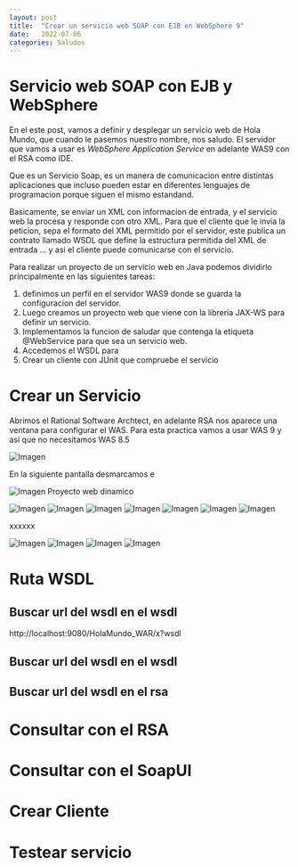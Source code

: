 ```yaml
---
layout: post
title:  "Crear un servicio web SOAP con EJB en WebSphere 9"
date:   2022-07-06
categories: Saludos
---
```

# Servicio web SOAP con EJB y WebSphere

En el este post, vamos a definir y desplegar un servicio web de Hola Mundo, que 
cuando le pasemos nuestro nombre, nos saludo.
El servidor que vamos a usar es *WebSphere Application Service* en adelante WAS9
con el RSA como IDE.

Que es un Servicio Soap, es un manera de comunicacion entre distintas aplicaciones 
que incluso pueden estar en diferentes lenguajes de programacion
porque siguen el mismo estandand.

Basicamente, se enviar un XML con informacion de entrada, y el servicio web la procesa y 
responde con otro XML. Para que el cliente que le invia la peticion, sepa el formato del XML 
permitido por el servidor, este publica un contrato llamado WSDL que define la estructura permitida 
del XML de entrada ... y asi el cliente puede comunicarse con el servicio.

Para realizar un proyecto de un servicio web en Java podemos
dividirlo principalmente en las siguientes tareas:
1. definimos un perfil en el servidor WAS9 donde se guarda la
configuracion del servidor.
2. Luego creamos un proyecto web que viene con la librería JAX-WS 
para definir un servicio.
3. Implementamos la funcion de saludar que contenga
la etiqueta @WebService para que sea un servicio web.
4. Accedemos el WSDL para
5. Crear un cliente con JUnit que compruebe el servicio



# Crear un Servicio

Abrimos el Rational Software Archtect, en adelante RSA
nos aparece una ventana para configurar el WAS. Para esta
practica vamos a usar WAS 9 y asi que no necesitamos WAS 8.5

![Imagen](/img/Servicio-WebSphere/01-01-dar-alta-servidor-WAS9.png)

En la siguiente pantalla desmarcamos e

![Imagen](/img/Servicio-WebSphere/01-02-dar-alta-servidor-WAS9.png)
Proyecto web dinamico

![Imagen](/img/Servicio-WebSphere/02-01-rsa-perpectiva-de-java-ee.png)
![Imagen](/img/Servicio-WebSphere/02-02-rsa-perpectiva-de-java-ee.png)
![Imagen](/img/Servicio-WebSphere/03-01-crear-perfil.png)
![Imagen](/img/Servicio-WebSphere/04-01-crear-proyecto-web.png)
![Imagen](/img/Servicio-WebSphere/04-02-crear-proyecto-web.png)
![Imagen](/img/Servicio-WebSphere/04-03-crear-proyecto-web.png)
![Imagen](/img/Servicio-WebSphere/04-04-crear-proyecto-web.png)

xxxxxx

![Imagen](/img/Servicio-WebSphere/05-01-iniciar-servidor.png)
![Imagen](/img/Servicio-WebSphere/05-02-iniciar-servidor.png)
![Imagen](/img/Servicio-WebSphere/05-03-iniciar-servidor.png)
![Imagen](/img/Servicio-WebSphere/05-04-iniciar-servidor.png)



# Ruta WSDL

## Buscar url del wsdl en el wsdl
http://localhost:9080/HolaMundo_WAR/x?wsdl

## Buscar url del wsdl en el wsdl

## Buscar url del wsdl en el rsa



# Consultar con el  RSA


# Consultar con el SoapUI


# Crear Cliente 


# Testear servicio